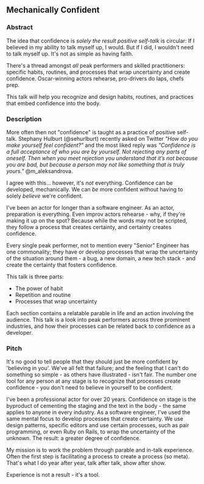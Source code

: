 ## Mechanically Confident 

### Abstract

The idea that confidence is _solely the result positive self-talk_ is circular: If I believed in my ability to talk myself up, I would.  But if I did, I wouldn't need to talk myself up.  It's not as simple as having faith.

There's a thread amongst _all_ peak performers and skilled practitioners: specific habits, routines, and processes that wrap uncertainty and create confidence. Oscar-winning actors rehearse, pro-drivers do laps, chefs prep.

This talk will help you recognize and design habits, routines, and practices that embed confidence into the body. 

### Description

More often then not "confidence" is taught as a practice of positive self-talk. Stephany Hulburt (@sehurlburt) recently asked on Twitter _"How do you make yourself feel confident?"_ and the most liked reply was _"Confidence is a full acceptance of who you are by yourself. Not rejecting any parts of oneself. Then when you meet rejection you understand that it’s not because you are bad, but because a person may not like something that is truly yours."_ @m_aleksandrova. 

I agree with this... however, it's _not_ everything. Confidence can be developed, mechanically. We can _be_ more confident without having to solely _believe_ we're confident. 

I've been an actor for longer than a software engineer. As an actor, preparation is everything. Even improv actors rehearse - why, if they're making it up on the spot? Because while the words may not be scripted, they follow a process that creates certainty, and certainty creates confidence.

Every single peak performer, not to mention every "Senior" Engineer has one commonality; they have or develop processes that wrap the uncertainty of the situation around them - a bug, a new domain, a new tech stack - and create the certainty that fosters confidence.

This talk is three parts: 

- The power of habit
- Repetition and routine
- Processes that wrap uncertainty

Each section contains a relatable parable in life and an action involving the audience. This talk is a look into peak performers across three prominent industries, and how their processes can be related back to confidence as a developer.

### Pitch

It's no good to tell people that they should just be more confident by 'believing in you'. We've all felt that failure; and the feeling that I can't do something so simple - as others have illustrated - isn't fair. The number one tool for any person at any stage is to recognize that processes create confidence - you don't need to believe in yourself to be confident.

I've been a professional actor for over 20 years. Confidence on stage is the byproduct of cementing the staging and the text in the body - the same applies to anyone in every industry. As a software engineer, I've used the same mental focus to develop processes that create certainty.  We use design patterns, specific editors and use certain processes, such as pair programming, or even Ruby on Rails, to wrap the uncertainty of the unknown.  The result: a greater degree of confidence.

My mission is to work the problem through parable and in-talk experience. Often the first step is facilitating a process to create a process (so meta). That's what I do year after year, talk after talk, show after show.

Experience is not a result - it's a tool. 
